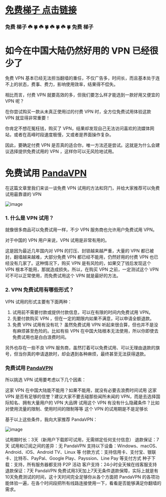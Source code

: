 #  [免费梯子  点击链接](https://www.pantoto.xyz/r/22216799 "免费试用的梯子") 

### 免费  梯子     ☘️   🍀   ☘️   🍀   ☘️   🍀   ☘️   🍀     免费  梯子


# 如今在中国大陆仍然好用的 VPN 已经很少了

免费 VPN 基本已经无法担当翻墙的重任，不仅广告多，时间长，而且基本处于连不上的状态，费事、费力，影响使用效率，结果得不偿失。

相比而言，付费 VPN 就要高效的多，但我们要怎么样才能选到一款好用又便宜的 VPN 呢？


在你尝试购买一款从未真正使用过的付费 VPN 时，全方位免费试用体验这款 VPN 就显得非常重要！

你肯定不想花冤枉钱，购买了 VPN，结果却发现自己无法访问喜欢的流媒体网站，或者在高峰时段速度极慢，又或者是界面操作复杂。

因此，要确定付费 VPN 是否真的适合你，唯一方法还是尝试。这就是为什么会建议选择提供免费试用的 VPN ，这样你可以无风险地试用。

# 免费试用 [PandaVPN](https://www.pantoto.xyz/r/22216799 "免费梯子")

在这篇文章里我们来谈一谈免费 VPN 试用的方法和窍门，并给大家推荐可以免费试用最靠谱的 VPN

![image](https://user-images.githubusercontent.com/87895804/126864418-f180048c-1b9d-4412-a76c-bdfdd368a12d.png)


### 1. 什么是 VPN 试用？
就像很多商品可以免费试用一样，不少 VPN 服务商也允许用户免费试用 VPN。

对于中国的 VPN 用户来说，VPN 试用是非常有用的。

这是因为最近几年国内对 VPN 的打压、封锁越来越严重，大量的 VPN 都已被封，翻墙越来越难，大部分免费 VPN 都已经不能用，仍然好用的付费 VPN 也已经没有几家了。这种情况下，购买 VPN 是有风险的，如果交了钱后发现这个 VPN 根本不能用，那就造成损失。所以，在购买 VPN 之前，一定测试这个 VPN 可不可以正常使用，而免费试用这个 VPN 就是最好的方法。

### 2. VPN 免费试用有哪些形式？
VPN 试用的形式主要有下面两种：

1. 试用前不需要付款或提供付款信息，可以在有限的时间内免费试用 VPN。
2. 先要付款购买 VPN ，但在一定的期限内如果不满意，可以申请全额退款。
3. 免费 VPN 试用有没有坑？
虽然免费试用 VPN 听起来很合算，但也并不是没有麻烦甚至危险的。比如有些 VPN 在中国大陆根本无法使用，所以你即使去免费试用也是白白浪费时间。

另外也存在一些不良 VPN 服务商，虽然打着可以免费试用、可以无理由退款的旗号，但当你真的申请退款时，却会遇到各种麻烦，最终甚至无法获得退款。

### 免费试用 [PandaVPN](https://www.pantoto.xyz/r/22216799 "免费梯子")
所以挑选 VPN 试用要考虑以下几个因素：

这家 VPN 在中国大陆能不能用？如果不能用，就没有必要去浪费时间试用
这家 VPN 是否有足够的信誉？建议大家不要去碰那些闻所未闻的 VPN，而是去选择国际知名、拥有大量用户的 VPN 大品牌
试用这个 VPN 有没有什么隐藏条件？比如对使用流量的限制、使用时间的限制等等
这个 VPN 的试用期是不是足够长

基于以上这些条件，我向大家推荐 PandaVPN：

![image](https://user-images.githubusercontent.com/87895804/126864434-8aac5f13-727d-4c0d-bf25-376208e41eab.png)


试用期时长：3天（新用户下载即可试用，无需绑定任何支付信息）
退款保证：7天
试用和订阅之间的差异：无
PandaVPN 支持以下设备：Windows、macOS、Android、iOS、Android TV、Linux 等
付款方式：支持信用卡、支付宝、银联卡、比特币、PayPal、Google Play、Payssion、Line Pay 等支付方式
种子下载：支持，所有服务器都支持 P2P 活动
客户支持：24小时全天候在线客服支持
退款保证：7天
PandaVPN 免费试用3天加上7天无条件退款保障，实际上就是有10天免费测试的时间，这十天时间完全足够你从各个方面把 PandaVPN 的各项功能体验一遍，在各个时间段把所有线路连接使用一下，看看是否能够满足你翻墙的需求。

